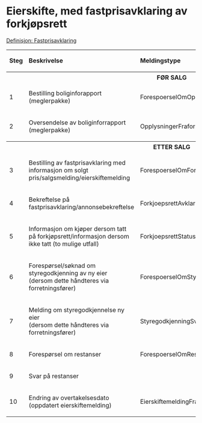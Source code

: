 # Eierskifte, med fastprisavklaring av forkjøpsrett
[Definisjon: Fastprisavklaring](../begrep/README.md#fastprisavklaring)
<table>
	<tbody>
		<tr>
			<td><p><strong>Steg</strong></p></td>
			<td><p><strong>Beskrivelse</strong></p></td>
			<td><p><strong>Meldingstype</strong></p></td>
			<td><p><strong>Utføres av</strong></p></td>
		</tr>
		<tr><th colspan="4">FØR SALG</th></tr>
		<tr>
			<td><p>1</p></td>
			<td><p>Bestilling boliginforapport (meglerpakke)</p></td>
			<td><p>ForespoerselOmOpplysningerFraforretningsfoerer</p></td>
			<td><p>Megler</p></td>
		</tr>
		<tr>
			<td><p>2</p></td>
			<td><p>Oversendelse av boliginforrapport (meglerpakke)</p></td>
			<td><p>OpplysningerFraforretningsfoerer</p></td>
			<td><p>Forretningsfører</p></td>
		</tr>
		<tr><th colspan="4">ETTER SALG</th></tr>
        		<tr>
			<td><p>3</p></td>
			<td><p>Bestilling av fastprisavklaring med informasjon om solgt pris/salgsmelding/eierskiftemelding 
</p></td>
<td><p>ForespoerselOmForkjoepsrettAvklaring</p></td>
			<td><p>Megler</p></td>
		</tr>
        		<tr>
			<td><p>4</p></td>
			<td><p>Bekreftelse på fastprisavklaring/annonsebekreftelse</p></td>
			<td><p>ForkjoepsrettAvklaringFastprisBekreftelse</p></td>
			<td><p>Forretningsfører</p></td>
		</tr>        		 
        		<tr>
			<td><p>5</p></td>
			<td><p>Informasjon om kjøper dersom tatt på forkjøpsrett/informasjon dersom ikke tatt (to mulige utfall)
</p></td>
<td><p>ForkjoepsrettStatusFastpris</p></td>
			<td><p>Forretningsfører</p></td>
		</tr>	
        		<tr>
			<td><p>6</p></td>
			<td><p>Forespørsel/søknad om styregodkjenning av ny eier<br> (dersom dette håndteres via forretningsfører)
</p></td>
<td><p>ForespoerselOmStyregodkjenning</p></td>
			<td><p>Megler</p></td>
		</tr>		
        		<tr>
			<td><p>7</p></td>
			<td><p>Melding om styregodkjennelse ny eier<br> (dersom dette håndteres via forretningsfører)
</p></td>
<td><p>StyregodkjenningSvar</p></td>
			<td><p>Forretningsfører</p></td>
		</tr>
        		<tr>
			<td><p>8</p></td>
			<td><p>Forespørsel om restanser
</p></td>
<td><p>ForespoerselOmRestanser</p></td>
			<td><p>Megler</p></td>
		</tr>
        		<tr>
			<td><p>9</p></td>
			<td><p>Svar på restanser
</p></td>
<td><p></p></td>
			<td><p>Forretningsfører</p></td>
		</tr>
        		<tr>
			<td><p>10</p></td>
			<td><p>Endring av overtakelsesdato (oppdatert eierskiftemelding) 
</p></td>
<td><p>EierskiftemeldingFraMegler</p></td>
			<td><p>Megler</p></td>
		</tr>	 
	</tbody>
</table>